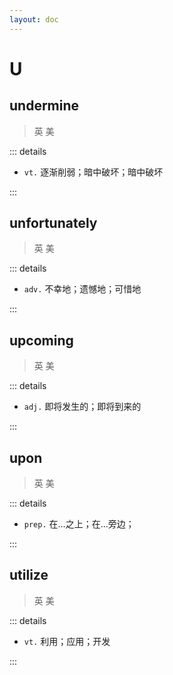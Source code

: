 ```yaml
---
layout: doc
---
```


# U

## undermine
> 英 <Phonetic word="undermine" lang="en-GB" phonetic="/ˌʌndəˈmaɪn/"/>
> 美 <Phonetic word="undermine" lang="en-US" phonetic="/ˌʌndəˈmaɪn/"/>

::: details

- `vt.` 逐渐削弱；暗中破坏；暗中破坏

:::

## unfortunately
> 英 <Phonetic word="unfortunately" lang="en-GB" phonetic="/ʌnˈfɔːtʃənətli/"/>
> 美 <Phonetic word="unfortunately" lang="en-US" phonetic="/ʌnˈfɔrtʃənətli/"/>

::: details

- `adv.` 不幸地；遗憾地；可惜地

:::

## upcoming
> 英 <Phonetic word="upcoming" lang="en-GB" phonetic="/ˌʌpˈkʌmɪŋ/"/>
> 美 <Phonetic word="upcoming" lang="en-US" phonetic="/ˌʌpˈkʌmɪŋ/"/>

::: details

- `adj.` 即将发生的；即将到来的

:::

## upon
> 英 <Phonetic word="upon" lang="en-GB" phonetic="/əˈpɒn/"/>
> 美 <Phonetic word="upon" lang="en-US" phonetic="/əˈpɑːn/"/>

::: details

- `prep.` 在…之上；在…旁边；

:::

## utilize
> 英 <Phonetic word="utilize" lang="en-GB" phonetic="/ˈjuːtəlaɪz/"/>
> 美 <Phonetic word="utilize" lang="en-US" phonetic="/ˈjuːtəlaɪz/"/>

::: details

- `vt.` 利用；应用；开发

:::